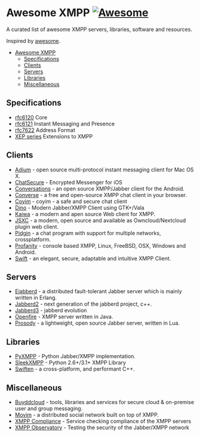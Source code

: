 # Awesome XMPP [![Awesome](https://cdn.rawgit.com/sindresorhus/awesome/d7305f38d29fed78fa85652e3a63e154dd8e8829/media/badge.svg)](https://github.com/sindresorhus/awesome)

A curated list of awesome XMPP servers, libraries, software and resources.

Inspired by [awesome](https://github.com/sindresorhus/awesome).

- [Awesome XMPP](#awesome-xmpp)
  - [Specifications](#specifications)
  - [Clients](#clients)
  - [Servers](#servers)
  - [Libraries](#libraries)
  - [Miscellaneous](#Miscellaneous)

## Specifications

* [rfc6120](https://datatracker.ietf.org/doc/rfc6120/) Core
* [rfc6121](https://datatracker.ietf.org/doc/rfc6121/) Instant Messaging and Presence
* [rfc7622](https://datatracker.ietf.org/doc/rfc7622/) Address Format
* [XEP series](https://xmpp.org/extensions/) Extensions to XMPP

## Clients

* [Adium](https://adium.im/) - open source multi-protocol instant messaging client for Mac OS X.
* [ChatSecure](https://chatsecure.org/) - Encrypted Messenger for iOS 
* [Conversations](https://github.com/siacs/Conversations) - an open source XMPP/Jabber client for the Android.
* [Converse](https://conversejs.org/) - a free and open-source XMPP chat client in your browser.
* [Coyim](https://github.com/coyim/coyim) - coyim - a safe and secure chat client
* [Dino](https://github.com/dino/dino) - Modern Jabber/XMPP Client using GTK+/Vala
* [Kaiwa](http://getkaiwa.com/) - a modern and apen source Web client for XMPP. 
* [JSXC](https://www.jsxc.org/) - a modern, open source and available as Owncloud/Nextcloud plugin web client.
* [Pidgin](https://www.pidgin.im/) - a chat program with support for multiple networks, crossplatform.
* [Profanity](http://www.profanity.im/) - console based XMPP, Linux, FreeBSD, OSX, Windows and Android.
* [Swift](https://swift.im/) - an elegant, secure, adaptable and intuitive XMPP Client.

## Servers 

* [Ejabberd](https://www.ejabberd.im/) - a distributed fault-tolerant Jabber server which is mainly written in Erlang.
* [Jabberd2](http://jabberd2.org/) - next generation of the jabberd project, c++.
* [Jabberd3](https://github.com/smokku/jabberd3) - jabberd evolution
* [Openfire](https://www.igniterealtime.org/projects/openfire/) - XMPP server written in Java.
* [Prosody](https://prosody.im/) - a lightweight, open source Jabber server, written in Lua.

## Libraries

* [PyXMPP](https://github.com/Jajcus/pyxmpp) - Python Jabber/XMPP implementation.
* [SleekXMPP](https://github.com/fritzy/SleekXMPP) - Python 2.6+/3.1+ XMPP Library
* [Swiften](https://swift.im/swiften.html) - a cross-platform, and performant C++.

## Miscellaneous

* [Buyddcloud](http://buddycloud.com/) - tools, libraries and services for secure cloud & on-premise user and group messaging.
* [Movim](https://github.com/movim/movim) - a distributed social network built on top of XMPP.
* [XMPP Compliance](https://conversations.im/compliance/) - Service checking compliance of the XMPP servers
* [XMPP Observatory](https://xmpp.net/) - Testing the security of the Jabber/XMPP network
